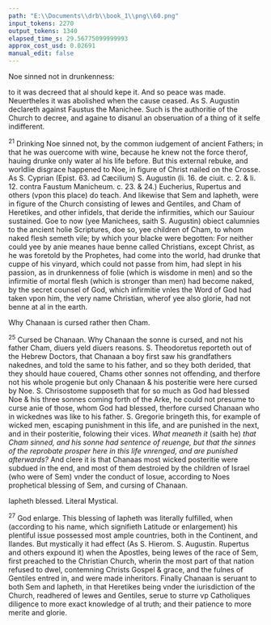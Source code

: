 ```yaml
---
path: "E:\\Documents\\drb\\book_1\\png\\60.png"
input_tokens: 2270
output_tokens: 1340
elapsed_time_s: 29.56775099999993
approx_cost_usd: 0.02691
manual_edit: false
---
```

<aside>Noe sinned not in drunkenness:</aside>

to it was decreed that al should kepe it. And so peace was made. Neuertheles it was abolished when the cause ceased. As S. Augustin declareth against Faustus the Manichee. Such is the authoritie of the Church to decree, and againe to disanul an obseruation of a thing of it selfe indifferent.

<sup>21</sup> Drinking Noe sinned not, by the common iudgement of ancient Fathers; in that he was ouercome with wine, because he knew not the force therof, hauing drunke only water al his life before. But this external rebuke, and worldlie disgrace happened to Noe, in figure of Christ nailed on the Crosse. As S. Cyprian (Epist. 63. ad Cæcilium) S. Augustin (li. 16. de ciuit. c. 2. & li. 12. contra Faustum Manicheum. c. 23. & 24.) Eucherius, Rupertus and others (vpon this place) do teach. And likewise that Sem and Iapheth, were in figure of the Church consisting of Iewes and Gentiles, and Cham of Heretikes, and other infidels, that deride the infirmities, which our Sauiour sustained. Goe to now (yee Manichees, saith S. Augustin) obiect calumnies to the ancient holie Scriptures, doe so, yee children of Cham, to whom naked flesh semeth vile; by which your blacke were begotten: For neither could yee by anie meanes haue benne called Christians, except Christ, as he was foretold by the Prophetes, had come into the world, had drunke that cuppe of his vinyard, which could not passe from him, had slept in his passion, as in drunkenness of folie (which is wisdome in men) and so the infirmitie of mortal flesh (which is stronger than men) had become naked, by the secret counsel of God, which infirmitie vnles the Word of God had taken vpon him, the very name Christian, wherof yee also glorie, had not benne at al in the earth.

<aside>Why Chanaan is cursed rather then Cham.</aside>

<sup>25</sup> Cursed be Chanaan. Why Chanaan the sonne is cursed, and not his father Cham, diuers yeld diuers reasons. S. Theodoretus reporteth out of the Hebrew Doctors, that Chanaan a boy first saw his grandfathers nakednes, and told the same to his father, and so they both derided, that they should haue couered, Chams other sonnes not offending, and therfore not his whole progenie but only Chanaan & his posteritie were here cursed by Noe. S. Chrisostome supposeth that for so much as God had blessed Noe & his three sonnes coming forth of the Arke, he could not presume to curse anie of those, whom God had blessed, therfore cursed Chanaan who in wickednes was like to his father. S. Gregorie bringeth this, for example of wicked men, escaping punishment in this life, and are punished in the next, and in their posteritie, folowing their vices. *What meaneth it* (saith he) *that Cham sinned, and his sonne had sentence of reuenge, but that the sinnes of the reprobate prosper here in this life vnrenged, and are punished afterwards?* And clere it is that Chanaas most wicked posteritie were subdued in the end, and most of them destroied by the children of Israel (who were of Sem) vnder the conduct of Iosue, according to Noes prophetical blessing of Sem, and cursing of Chanaan.

<aside>Iapheth blessed. Literal Mystical.</aside>

<sup>27</sup> God enlarge. This blessing of Iapheth was literally fulfilled, when (according to his name, which signifieth Latitude or enlargement) his plentiful issue possessed most ample countries, both in the Continent, and Ilandes. But mystically it had effect (As S. Hierom. S. Augustin. Rupertus and others expound it) when the Apostles, being Iewes of the race of Sem, first preached to the Christian Church, wherin the most part of that nation refused to dwel, contemning Christs Gospel & grace, and the fulnes of Gentiles entred in, and were made inheritors. Finally Chanaan is seruant to both Sem and Iapheth, in that Heretikes being vnder the iurisdiction of the Church, readhered of Iewes and Gentiles, serue to sturre vp Catholiques diligence to more exact knowledge of al truth; and their patience to more merite and glorie.

[^1]: S. Chri. sest. ho. 29. S. Theod. q. 57. in Gen.
[^2]: S. Amb. li. 10. de Noe & arca. c. 30. de Noe & arca.
[^3]: Li. 18. Moral. c. 18.
[^4]: Iosue. 11. Rom. 11.
[^5]: Ephes. 3. Tradit Hebra. Li. 16. ci-uit. ca. 1. Li. 1. c. 4. cont. Eust.